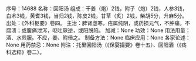 序号：14688
名称：回阳汤
组成：干姜（炮）2钱，附子（炮）2钱，人参3钱，白术3钱，黄耆3钱，当归2钱，陈皮2钱，甘草（炙）2钱，柴胡5分，升麻5分。
出处：《外科枢要》卷四。
主治：脾肾虚寒，疮属纯阴，或药损元气，不肿痛，不腐溃；或腹痛泄泻，呕吐厥逆，或阳脱陷。
加减：None
功效：None
用法用量：酒、水煎服。不应，姜、附倍之。
制备方法：None
临床应用：None
各家论述：None
用药禁忌：None
附注：托里回阳汤（《保婴撮要》卷十五）、回阳酒（《疡科选粹》卷二）。
